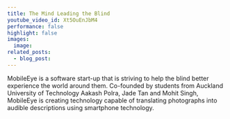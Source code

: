 ```yaml
---
title: The Mind Leading the Blind
youtube_video_id: Xt5OuEnJbM4
performance: false
highlight: false
images:
  image:
related_posts:
  - blog_post:
---
```


MobileEye is a software start-up that is striving to help the blind better experience the world around them. Co-founded by students from Auckland University of Technology Aakash Polra, Jade Tan and Mohit Singh, MobileEye is creating technology capable of translating photographs into audible descriptions using smartphone technology.
